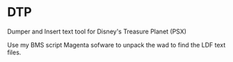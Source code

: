# DTP
Dumper and Insert text tool for Disney's Treasure Planet (PSX)

Use my BMS script Magenta sofware to unpack the wad to find the LDF text files.
